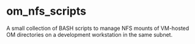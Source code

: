 # om_nfs_scripts
A small collection of BASH scripts to manage NFS mounts of VM-hosted OM directories on a development workstation in the same subnet.
